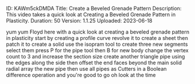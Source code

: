 ID: KAWm5ckDMDA
Title: Create a Beveled Grenade Pattern
Description: This video takes a quick look at Creating a Beveled Grenade Pattern in Plasticity.
Duration: 50
Version: 1.1.25
Uploaded: 2023-06-18

yum yum Floyd here with a quick look at
creating a beveled grenade pattern in
plasticity start by creating a profile
curve revolve it to create a sheet then
patch it to create a solid
use the isopram tool to create three new
segments
select them press P for the pipe tool
then B for new body change the vertex
count to 3 and increase the section size
create another triangle pipe using the
edges along the side
then offset the end faces beyond the
main solid
radial array the new pipe then use all
pipes as Cutters in a Boolean difference
operation and you're good to go
oh look at the time
